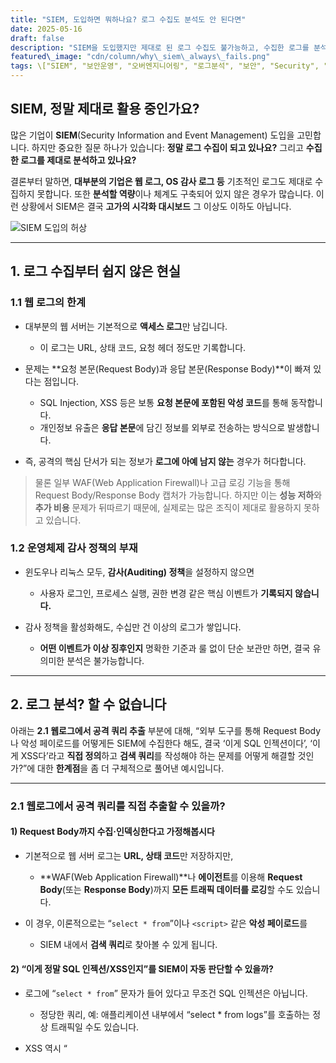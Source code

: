 ```yaml
---
title: "SIEM, 도입하면 뭐하나요? 로그 수집도 분석도 안 된다면"
date: 2025-05-16
draft: false
description: "SIEM을 도입했지만 제대로 된 로그 수집도 불가능하고, 수집한 로그를 분석할 역량도 없다면 그것은 그저 비싼 시각화 툴에 불과합니다. 실질적인 한계를 정리해 봅니다."
featured\_image: "cdn/column/why\_siem\_always\_fails.png"
tags: \["SIEM", "보안운영", "오버엔지니어링", "로그분석", "보안", "Security", "PLURA-XDR"]
---
```


## SIEM, **정말** 제대로 활용 중인가요?

많은 기업이 **SIEM**(Security Information and Event Management) 도입을 고민합니다.
하지만 중요한 질문 하나가 있습니다:
**정말 로그 수집이 되고 있나요?** 그리고 **수집한 로그를 제대로 분석하고 있나요?**

결론부터 말하면, **대부분의 기업은 웹 로그, OS 감사 로그 등** 기초적인 로그도 제대로 수집하지 못합니다. 또한 **분석할 역량**이나 체계도 구축되어 있지 않은 경우가 많습니다.
이런 상황에서 SIEM은 결국 **고가의 시각화 대시보드** 그 이상도 이하도 아닙니다.

![SIEM 도입의 허상](https://blog.plura.io/cdn/column/why_siem_always_fails.png)

---

## 1. 로그 수집부터 쉽지 않은 현실

### 1.1 웹 로그의 한계

* 대부분의 웹 서버는 기본적으로 **액세스 로그**만 남깁니다.

  * 이 로그는 URL, 상태 코드, 요청 헤더 정도만 기록합니다.
* 문제는 \*\*요청 본문(Request Body)과 응답 본문(Response Body)\*\*이 빠져 있다는 점입니다.

  * SQL Injection, XSS 등은 보통 **요청 본문에 포함된 악성 코드**를 통해 동작합니다.
  * 개인정보 유출은 **응답 본문**에 담긴 정보를 외부로 전송하는 방식으로 발생합니다.
* 즉, 공격의 핵심 단서가 되는 정보가 **로그에 아예 남지 않는** 경우가 허다합니다.

> 물론 일부 WAF(Web Application Firewall)나 고급 로깅 기능을 통해 Request Body/Response Body 캡처가 가능합니다.
> 하지만 이는 **성능 저하**와 **추가 비용** 문제가 뒤따르기 때문에, 실제로는 많은 조직이 제대로 활용하지 못하고 있습니다.

### 1.2 운영체제 감사 정책의 부재

* 윈도우나 리눅스 모두, **감사(Auditing) 정책**을 설정하지 않으면

  * 사용자 로그인, 프로세스 실행, 권한 변경 같은 핵심 이벤트가 **기록되지 않습니다.**
* 감사 정책을 활성화해도, 수십만 건 이상의 로그가 쌓입니다.

  * **어떤 이벤트가 이상 징후인지** 명확한 기준과 룰 없이 단순 보관만 하면, 결국 유의미한 분석은 불가능합니다.

---

## 2. 로그 분석? 할 수 없습니다

아래는 **2.1 웹로그에서 공격 쿼리 추출** 부분에 대해,
“외부 도구를 통해 Request Body나 악성 페이로드를 어떻게든 SIEM에 수집한다 해도,
결국 ‘이게 SQL 인젝션이다’, ‘이게 XSS다’라고 **직접 정의**하고 **검색 쿼리**를 작성해야 하는 문제를 어떻게 해결할 것인가?”에 대한 **한계점**을 좀 더 구체적으로 풀어낸 예시입니다.

---

### 2.1 웹로그에서 공격 쿼리를 직접 추출할 수 있을까?

#### 1) Request Body까지 수집·인덱싱한다고 가정해봅시다

* 기본적으로 웹 서버 로그는 **URL, 상태 코드**만 저장하지만,

  * \*\*WAF(Web Application Firewall)\*\*나 **에이전트**를 이용해 **Request Body**(또는 **Response Body**)까지
    **모든 트래픽 데이터를 로깅**할 수도 있습니다.
* 이 경우, 이론적으로는 “`select * from`”이나 `<script>` 같은 **악성 페이로드**를

  * SIEM 내에서 **검색 쿼리**로 찾아볼 수 있게 됩니다.

#### 2) “이게 정말 SQL 인젝션/XSS인지”를 **SIEM이** 자동 판단할 수 있을까?

* 로그에 “`select * from`” 문자가 들어 있다고 무조건 SQL 인젝션은 아닙니다.

  * 정당한 쿼리, 예: 애플리케이션 내부에서 “select \* from logs”를 호출하는 정상 트래픽일 수도 있습니다.
* XSS 역시 “<script>” 문자열만으로는 정당한 스크립트 삽입(예: 게시판 기능)에 불과할 수 있습니다.
* 결국, **SIEM이 자동으로** “이건 공격이다!”라고 태깅해주려면,

  1. **로그 필드를 어떻게 파싱**할지,
  2. “어떤 문자열/패턴이 악성”인지를 **사용자가 직접 정의**해야 합니다.
* “`WHERE request_body CONTAINS 'select * from' AND NOT … (정상 패턴들 제외)`” 같은 **복잡한 필터링 쿼리**가 필요해지는데,

  * 이를 작성·유지하는 부담이 **사용자**에게 전가됩니다.

#### 3) “자동 시그니처 업데이트”가 있다고 해도…

* 일부 솔루션은 **공격 시그니처**(“이런 패턴은 SQL 인젝션이다” 등)를 자동 업데이트해주기도 합니다.

  * 그러나 무수히 많은 변종 공격을 100% 커버하기는 어렵고,
  * 특정 기업 환경(내부 API, 특수 파라미터)에서는 업데이트된 시그니처가 제대로 동작하지 않을 수 있습니다.
* 따라서, “우리는 SIEM이 알아서 SQL 인젝션을 다 잡아줄 것”이라고 기대하기는 **무리**입니다.

  * 여전히 **SIEM 운영자**가

    * “어떤 페이로드가 우리 서비스에 **특히 위험**한지”
    * “어떤 예외 케이스는 **정상 트래픽**인지”
  * **세심하게 룰을 설정**해야만 합니다.

#### 4) 결론: **사용자가 결국 모든 ‘공격’을 정의**해야 한다

* Request Body 로그를 수집하더라도, **자동 탐지**는 쉽지 않습니다.

  * **공격 패턴**을 명확히 정의하고,
  * **예외 상황**을 구분하며,
  * 룰(또는 시그니처) 업데이트를 **지속적으로** 관리해야 합니다.
* SIEM은 단지 **수집된 로그**를 “검색 가능한 상태”로 만들어줄 뿐,

  * “이게 SQL 인젝션이다”라는 **판단**은 **사용자가 만든 규칙**이 있어야 가능하다는 것입니다.

> **즉, “외부 도구로 Request Body까지 모두 확보했다.”**
> **“이젠 SIEM으로 SQL 인젝션을 자동으로 잡아낼 수 있겠지.”**
> → 현실은, 여전히 **사용자**가 공격 정의와 필터링 쿼리를 일일이 관리해야 한다는 **한계**가 남습니다.

---

이처럼, **Request Body·Response Body 로깅**이나 **외부 공격 시그니처**를 활용하더라도,
**SIEM이 자동으로 모든 공격을 식별**해주진 않습니다.
**사용자**가

1. **수집된 데이터를 해석**하고,
2. **공격 패턴**을 정확히 설정하며,
3. **정상·오탐 케이스**를 꾸준히 분류·보완해줘야만,
   비로소 **SQL 인젝션·XSS·RCE** 같은 공격을 어느 정도 찾아낼 수 있습니다.

즉, \*\*“웹로그 데이터를 어떻게든 모아서 SIEM에 넣기만 하면 끝”\*\*이라고 생각하면 큰 오산이고,
**체계적인 룰 설계·관리**가 뒤따르지 않으면,
결국 **“어느 게 진짜 공격 로그인지”** 스스로 검색 쿼리를 만들고
**스스로 판별**해야 하는 상황이 이어질 수밖에 없습니다.


---

### 2.2 BPFDoor 같은 고도화된 위협 식별: **SIEM 쿼리로 가능할까?**

#### 1) 커널 레벨 로그를 확보해도...

* BPFDoor 같은 커널 레벨 백도어를 탐지하려면,

  * eBPF 모니터링, 커널 후킹 탐지 도구 등 **외부 포렌식/추적 솔루션**이 필요합니다.
* 이 솔루션이 \*\*"BPFDoor 의심 이벤트"\*\*를 로깅하여 SIEM으로 보내준다고 가정해 봅시다.

#### 2) 문제는 “어떻게 검색할 것인가?”

* SIEM 내에 로그가 들어왔다 해도,

  * **“이 이벤트가 정말 BPFDoor다”** 라는 결론을 내리는 **분석 룰**(검색 쿼리, 알림 정책 등)은
  * **결국 사용자가 직접 정의**해야 합니다.
* 즉, “`WHERE event_name = 'BPFDoor'`” 같은 쿼리를 만들어야 하는데,

  * SIEM은 기본적으로 “어떤 로깅 이벤트가 BPFDoor에 해당하는지”를 **알지 못합니다.**
  * 외부 도구에서 전송해 준 이벤트 필드값에 “bpfd”가 들어있는지,
    혹은 특정 해시(signature)나 이벤트 ID를 **사용자가 인지**하고 쿼리해야만
    “BPFDoor로 의심되는 이벤트”를 찾아낼 수 있는 구조입니다.

#### 3) 결론: **여전히 ‘사용자의 정의’가 필요하다**

* 아무리 전문 포렌식 도구가 “BPFDoor 의심 징후”를 남긴다 해도,

  * SIEM에서 그 흔적을 **자동으로** “BPFDoor”로 라벨링·탐지하는 것은
  * **이미 사전에 룰을 만들어 놓았을 때만** 가능합니다.
* **사용자가 공격을 정의**(“이 패턴은 BPFDoor다”)하고,

  * **SIEM 쿼리나 코릴레이션 룰**을 설정하지 않으면,
  * 로그가 있어도 **그것이 무엇을 의미하는지** 알 수 없습니다.

---

### 2.3 DLL 인젝션 탐지: **“이 로그가 DLL 인젝션”임을 알 수 있을까?**

#### 1) DLL 인젝션 로그를 남긴다고 해도…

* ETW(Sysmon 이벤트)나 커널 후킹 기반 모듈을 써서

  * “**DLL이 특정 프로세스에 로드됐다**”라는 사실을 SIEM에 전송한다고 합시다.

#### 2) “DLL 인젝션이다”라고 **SIEM이** 알려주지 않는다

* 정작 **SIEM에 수집된 로그**는 대개 “프로세스 A가 DLL B를 로드” 정도의 형식일 것입니다.

  * 이 정보를 **DLL 인젝션 공격**으로 분류할지 여부는
  * **어떤 DLL인지**, **정상 경로인지**, **서명 정보가 있는지** 등
  * **추가 맥락(Context)을 사용자가 직접 분석**해야 합니다.
* “`WHERE dll_name = 'malicious.dll'`” 같은 쿼리를 설정한다고 해도,

  * “malicious.dll”이라는 문자열을 **미리 알고 있어야** 의미가 있습니다.
  * 새롭게 변형된 악성 DLL이라면, **사용자 정의 없이** SIEM이 자동 탐지하기 어렵습니다.

#### 3) 결국, **사용자 지식·룰**이 필수

* DLL 인젝션을 탐지하는 룰(“**이 DLL은 비정상 경로에서 로드됐다**”, “**서명 없는 DLL이 내부 프로세스에 삽입됐다**” 등)을

  * **사전에 규정**해두지 않으면
  * SIEM은 “그냥 ‘DLL 로딩 이벤트’가 있었구나” 정도로만 기록할 뿐,
  * 이를 인젝션 공격으로 **판단**해주지 않습니다.
* 결과적으로, **사용자**가

  1. **관련 로그를 얼마나 세부적으로 수집**할지,
  2. 어떤 \*\*DLL 특성을 ‘악성’\*\*으로 볼지,
  3. 탐지 쿼리나 경고 룰을 **어떻게 정의**할지를

  * 모두 결정해야 한다는 한계가 있습니다.

---

### 추가 정리: **결국 “사용자가 모든 문제를 정의”해야 하는 구조**

* BPFDoor건 DLL 인젝션이건,

  * 외부 포렌식·모니터링 도구가 **로그를 수집**해 SIEM으로 보내줄 수는 있습니다.
* **하지만** SIEM 자체는

  * “이게 정말 **어떤 위협**인지”
  * “어떤 **공격 기법**에 해당하는지”
  * “어떤 **대응**을 해야 하는지”
  * **스스로 판단**하지 못합니다.
* **사용자**가

  1. “이 이벤트 패턴을 ‘○○ 위협’이라고 명명”하고,
  2. 그에 맞춰 SIEM 쿼리·코릴레이션 규칙을 작성해야만,
  3. 비로소 SIEM이 “이상 징후 발견!”을 알릴 수 있습니다.

즉, \*\*“어떻게 쿼리를 짜야 BPFDoor나 DLL 인젝션을 찾을 수 있나?”\*\*라는 질문에 대한 답은,

* **공격 기법**과 **로그 필드**를 **사용자가 충분히 이해**하고,
* **사전 정의**(“이런 이벤트가 발생하면 BPFDoor 의심” 등)를 **반드시** 해둬야 가능하다는 것입니다.

이는 상당히 고난이도 작업이며,
**모든 공격 기법**을 **미리 규정**하고 **SIEM 룰**을 만들기엔 사실상 **인력·시간** 한계가 존재합니다.
따라서, SIEM만으로 \*\*“자동으로 모든 공격을 식별하겠다”\*\*라는 기대는

> **오버 엔지니어링**에 가깝고,
> 실제 현장에선 **거의 불가능**하다는 점을 반드시 인지해야 합니다.


---

## 3. SIEM의 본질은 **대시보드가 아니다**

### 3.1 예쁜 차트가 위협을 막아주진 않는다

* SIEM 업체들은 종종 “AI 대시보드”, “위험 점수 시각화” 등의 화려한 기능을 강조합니다.
* **하지만 시각화 자체가 위협을 자동으로 탐지해주진 않습니다.**

  * 결국 **로그 품질**과 **분석 역량**이 뒷받침되어야 의미 있는 결과가 나옵니다.

### 3.2 SIEM은 만능 보안 솔루션이 아니다

* SIEM은 어디까지나 **수집된 로그를 저장·가공·분석**하는 도구입니다.
* **무엇을 수집**하고 **어떻게 분석**할지를 명확히 정의하지 않으면,

  * SIEM은 그저 **공허한 통계화면**에 불과합니다.

---

## 4. 결론: SIEM 도입, 그 전에 해야 할 일

> **로그가 없으면 탐지도 없다**
> **룰이 없으면 분석도 없다**
> **대시보드만 있으면 보안은 그냥 ‘그림’일 뿐이다**

### 4.1 먼저, 로그 수집 체계를 정비하세요

* 웹 본문(Request/Response), OS 감사 로그, DB 감사 로그 등 **실제 공격 흔적**이 남을 만한 곳부터 우선적으로 챙겨야 합니다.
* 필요하다면 WAF나 에이전트 기반 로깅 솔루션을 도입해 **본문 캡처**도 고려할 수 있습니다.

### 4.2 분석 기준과 탐지 룰을 마련하세요

* 공격 시나리오를 구체적으로 도식화하고, **MITRE ATT\&CK**이나 내부 정책을 참고해 **탐지 규칙**을 설정합니다.
* 예) “프로세스 스폰 체인”, “DLL 인젝션” 등 고도화된 공격 시나리오는 포렌식 도구나 전문 로그(ETW, Sysmon 등)를 활용해 **정교한 룰**이 필요합니다.

### 4.3 실무자의 이해와 교육

* SIEM을 운영할 인력이 **로그 수집부터 분석**까지 전체 흐름을 숙지해야 합니다.
* “로그 유형별 활용 방법”, “이상 징후 식별 절차” 등을 **주기적으로 교육**하고,

  * 외부 컨설팅이나 전문가 도움을 받을 수 있는 체계를 마련하면 좋습니다.

---

## 5. SIEM 도입 전, 체크리스트

아래는 **SIEM 도입·운영 전** 꼭 확인해야 할 항목을 간단히 정리한 표입니다.

| 항목                 | 질문                                         | 체크 |
| ------------------ | ------------------------------------------ | -- |
| **로그 수집 범위**       | Request Body/Response Body 로깅이 필요한 시스템인가?  | □  |
|                    | DB 감사 로그, OS 감사 로그 등을 수집할 수 있는가?           | □  |
| **감사 정책(윈도우/리눅스)** | 로그인/권한 변경/프로세스 실행 기록이 남도록 설정되었는가?          | □  |
| **분석 룰·시나리오**      | MITRE ATT\&CK 등 표준 프레임워크를 참고해 탐지 룰을 정의했는가? | □  |
| **운영 책임·인력**       | 로그 분석을 수행할 전담 인력(또는 교육받은 담당자)이 있는가?        | □  |
| **자동화·성능 고려**      | 대량의 로그를 저장·분석할 인프라(스토리지, 네트워크 등)는 충분한가?    | □  |

위 항목들을 **충족**하지 않으면, SIEM을 도입해도 제대로 된 효과를 보기는 어렵습니다.

---

## ✍️ 최종 정리

1. **SIEM 도입** 자체가 보안의 골든 티켓은 아닙니다.
2. **로그 수집** 범위와 품질이 확보되지 않으면, SIEM이 무용지물이 됩니다.
3. 분석 룰과 시나리오가 없다면, 아름다운 대시보드도 그냥 ‘보여주기’에 그칩니다.
4. 결국 **인력 역량**과 **체계적인 운영**이 뒷받침되어야 SIEM이 빛납니다.

---

### 📖 함께 읽기

* [보안 로그 수집, 진짜 하고 계신가요?](https://blog.plura.io/ko/column/log-collection-reality/)
* [MITRE ATT\&CK을 활용한 탐지 룰 설계](https://blog.plura.io/ko/column/mitre_detection_rules/)
* [XDR과 SIEM의 차이점은 무엇인가요?](https://blog.plura.io/ko/column/xdr_vs_siem/)

---

